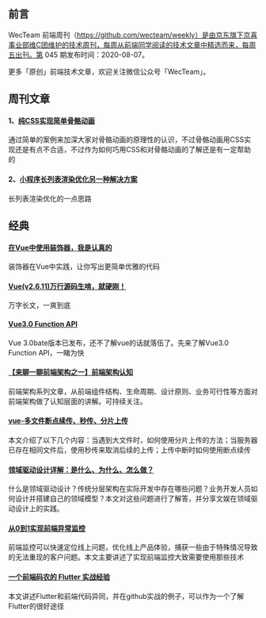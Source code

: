 ## 前言

WecTeam 前端周刊（https://github.com/wecteam/weekly）是由京东旗下京喜事业部维C团维护的技术周刊，每周从前端同学阅读的技术文章中精选而来，每周五出刊。第 045 期发布时间：2020-08-07。

更多「原创」前端技术文章，欢迎关注微信公众号「WecTeam」。



## 周刊文章

#### 1、[纯CSS实现简单骨骼动画](https://juejin.im/post/6844904015646425096)
通过简单的案例来加深大家对骨骼动画的原理性的认识，不过骨骼动画用CSS实现还是有点不合适，不过作为如何巧用CSS和对骨骼动画的了解还是有一定帮助的

#### 2、[小程序长列表渲染优化另一种解决方案](https://zhuanlan.zhihu.com/p/146791824)
长列表渲染优化的一点思路



## 经典

#### [在Vue中使用装饰器，我是认真的](https://mp.weixin.qq.com/s/Rz-Nvg4hAI8x7SOYlaPaBw)
装饰器在Vue中实践，让你写出更简单优雅的代码

#### [Vue(v2.6.11)万行源码生啃，就硬刚！](https://juejin.im/post/6846687602679119885)
万字长文，一爽到底

#### [Vue3.0 Function API](https://juejin.im/post/6844903877574295560)
Vue 3.0bate版本已发布，还不了解vue的话就落伍了。先来了解Vue3.0 Function API，一睹为快

#### [【来聊一聊前端架构之一】前端架构认知](https://segmentfault.com/a/1190000023276852?utm_source=weekly&utm_medium=email)
前端架构系列文章，从前端组件结构、生命周期、设计原则、业务可行性等方面对前端架构做了认知层面的讲解。可持续关注。

#### [vue-多文件断点续传、秒传、分片上传](https://segmentfault.com/a/1190000023434864)
本文介绍了以下几个内容：当遇到大文件时，如何使用分片上传的方法；当服务器已存在相同文件后，使用秒传来取消后续的上传；上传中断时如何使用断点续传

#### [领域驱动设计详解：是什么、为什么、怎么做？](https://mp.weixin.qq.com/s/jo3jNikkxrM4ouzvjA-fFQ)
什么是领域驱动设计？传统分层架构在实际开发中存在哪些问题？业务开发人员如何设计并搭建自己的领域模型？本文对这些问题进行了解答，并分享文娱在领域驱动设计上的实践。

#### [从0到1实现前端异常监控](https://mp.weixin.qq.com/s/wZBLyn1JmvDsk6Y-KLTuHA)
前端监控可以快速定位线上问题，优化线上产品体验，捕获一些由于特殊情况导致的无法重现的客户问题。本文主要讲述了实现前端监控大致需要使用那些技术

#### [一个前端码农的 Flutter 实战经验](https://juejin.im/post/6844903796317880327)
本文讲述Flutter和前端代码异同，并在github实战的例子，可以作为一个了解Flutter的很好途径






